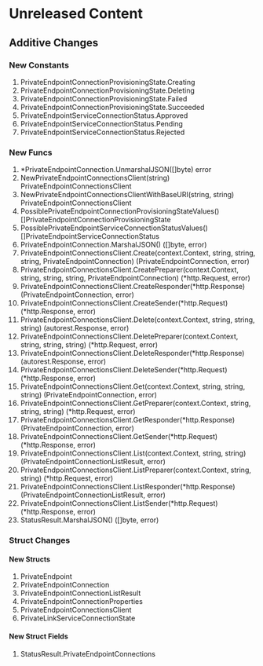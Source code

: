 # Unreleased Content

## Additive Changes

### New Constants

1. PrivateEndpointConnectionProvisioningState.Creating
1. PrivateEndpointConnectionProvisioningState.Deleting
1. PrivateEndpointConnectionProvisioningState.Failed
1. PrivateEndpointConnectionProvisioningState.Succeeded
1. PrivateEndpointServiceConnectionStatus.Approved
1. PrivateEndpointServiceConnectionStatus.Pending
1. PrivateEndpointServiceConnectionStatus.Rejected

### New Funcs

1. *PrivateEndpointConnection.UnmarshalJSON([]byte) error
1. NewPrivateEndpointConnectionsClient(string) PrivateEndpointConnectionsClient
1. NewPrivateEndpointConnectionsClientWithBaseURI(string, string) PrivateEndpointConnectionsClient
1. PossiblePrivateEndpointConnectionProvisioningStateValues() []PrivateEndpointConnectionProvisioningState
1. PossiblePrivateEndpointServiceConnectionStatusValues() []PrivateEndpointServiceConnectionStatus
1. PrivateEndpointConnection.MarshalJSON() ([]byte, error)
1. PrivateEndpointConnectionsClient.Create(context.Context, string, string, string, PrivateEndpointConnection) (PrivateEndpointConnection, error)
1. PrivateEndpointConnectionsClient.CreatePreparer(context.Context, string, string, string, PrivateEndpointConnection) (*http.Request, error)
1. PrivateEndpointConnectionsClient.CreateResponder(*http.Response) (PrivateEndpointConnection, error)
1. PrivateEndpointConnectionsClient.CreateSender(*http.Request) (*http.Response, error)
1. PrivateEndpointConnectionsClient.Delete(context.Context, string, string, string) (autorest.Response, error)
1. PrivateEndpointConnectionsClient.DeletePreparer(context.Context, string, string, string) (*http.Request, error)
1. PrivateEndpointConnectionsClient.DeleteResponder(*http.Response) (autorest.Response, error)
1. PrivateEndpointConnectionsClient.DeleteSender(*http.Request) (*http.Response, error)
1. PrivateEndpointConnectionsClient.Get(context.Context, string, string, string) (PrivateEndpointConnection, error)
1. PrivateEndpointConnectionsClient.GetPreparer(context.Context, string, string, string) (*http.Request, error)
1. PrivateEndpointConnectionsClient.GetResponder(*http.Response) (PrivateEndpointConnection, error)
1. PrivateEndpointConnectionsClient.GetSender(*http.Request) (*http.Response, error)
1. PrivateEndpointConnectionsClient.List(context.Context, string, string) (PrivateEndpointConnectionListResult, error)
1. PrivateEndpointConnectionsClient.ListPreparer(context.Context, string, string) (*http.Request, error)
1. PrivateEndpointConnectionsClient.ListResponder(*http.Response) (PrivateEndpointConnectionListResult, error)
1. PrivateEndpointConnectionsClient.ListSender(*http.Request) (*http.Response, error)
1. StatusResult.MarshalJSON() ([]byte, error)

### Struct Changes

#### New Structs

1. PrivateEndpoint
1. PrivateEndpointConnection
1. PrivateEndpointConnectionListResult
1. PrivateEndpointConnectionProperties
1. PrivateEndpointConnectionsClient
1. PrivateLinkServiceConnectionState

#### New Struct Fields

1. StatusResult.PrivateEndpointConnections
